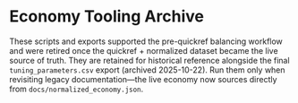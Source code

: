 # Economy Tooling Archive

These scripts and exports supported the pre-quickref balancing workflow and were retired once the quickref + normalized dataset became the live source of truth.
They are retained for historical reference alongside the final `tuning_parameters.csv` export (archived 2025-10-22).
Run them only when revisiting legacy documentation—the live economy now sources directly from `docs/normalized_economy.json`.
